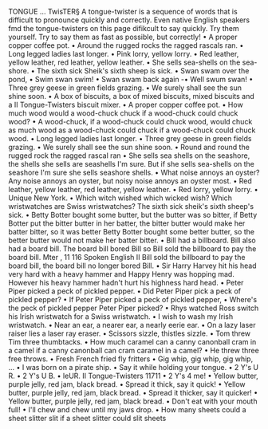 TONGUE ... TwisTER§ A tongue-twister is a sequence of words that is difficult to pronounce quickly and correctly. Even native English speakers fmd the tongue-twisters on this page difikcult to say quickly. Try them yourself. Try to say them as fast as possible, but correctly! 
• A proper copper coffee pot.
 • Around the rugged rocks the ragged rascals ran.
  • Long legged ladies last longer. 
  • Pink lorry, yellow lorry. 
  • Red leather, yellow leather, red leather, yellow leather.
  • She sells sea-shells on the sea-shore. 
  • The sixth sick Sheik's sixth sheep is sick. 
  • Swan swam over the pond, • Swim swan swim! • Swan swam back again -• Well swum swan! • Three grey geese in green fields grazing. • We surely shall see the sun shine soon. • A box of biscuits, a box of mixed biscuits, mixed biscuits and a II Tongue-Twisters biscuit mixer. • A proper copper coffee pot. • How much wood would a wood-chuck chuck if a wood-chuck could chuck wood? • A wood-chuck, if a wood-chuck could chuck wood, would chuck as much wood as a wood-chuck could chuck if a wood-chuck could chuck wood. • Long legged ladies last longer. • Three grey geese in green fields grazing. • We surely shall see the sun shine soon. • Round and round the rugged rock the ragged rascal ran • She sells sea shells on the seashore, the shells she sells are seashells I'm sure. But if she sells sea-shells on the seashore I'm sure she sells seashore shells. • What noise annoys an oyster? Any noise annoys an oyster, but noisy noise annoys an oyster most. • Red leather, yellow leather, red leather, yellow leather. • Red lorry, yellow lorry. • Unique New York. • Which witch wished which wicked wish? Which wristwatches are Swiss wristwatches? The sixth sick sheik's sixth sheep's sick. • Betty Botter bought some butter, but the butter was so bitter, if Betty Botter put the bitter butter in her batter, the bitter butter would make her batter bitter, so it was better Betty Botter bought some better butter, so the better butter would not make her batter bitter. • Bill had a billboard. Bill also had a board bill. The board bill bored Bill so Bill sold the billboard to pay the board bill. Mter , 11 116 Spoken English II Bill sold the billboard to pay the board bill, the board bill no longer bored Bill. • Sir Harry Harvey hit his head very hard with a heavy hammer and Happy Henry was hopping mad. However his heavy hammer hadn't hurt his highness hard head. • Peter Piper picked a peck of pickled pepper. • Did Peter Piper pick a peck of pickled pepper? • If Peter Piper picked a peck of pickled pepper, • Where's the peck of pickled pepper Peter Piper picked? • Rhys watched Ross switch his Irish wristwatch for a Swiss wristwatch. • I wish to wash my Irish wristwatch. • Near an ear, a nearer ear, a nearly eerie ear. • On a lazy laser raiser lies a laser ray eraser. • Scissors sizzle, thistles sizzle. • Tom threw Tim three thumbtacks. • How much caramel can a canny canonball cram in a camel if a canny canonball can cram caramel in a camel? • He threw three free throws. • Fresh French fried fly fritters • Gig whip, gig whip, gig whip, ... • I was born on a pirate ship. • Say it while holding your tongue. • 2 Y's U R. • 2 Y's U B. • leUR. II Tongue-Twisters 11711 • 2 Y's 4 me! • Yellow butter, purple jelly, red jam, black bread. • Spread it thick, say it quick! 
  • Yellow butter, purple jelly, red jam, black bread. 
  • Spread it thicker, say it quicker!
   • Yellow butter, purple jelly, red jam, black bread. 
  • Don't eat with your mouth full! 
  • I'll chew and chew until my jaws drop. 
  • How many sheets could a sheet slitter slit if a sheet slitter could slit sheets
<!--stackedit_data:
eyJoaXN0b3J5IjpbLTEzNDI2NTAyMTBdfQ==
-->